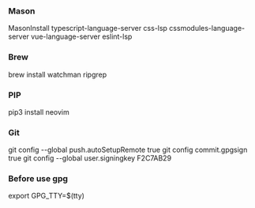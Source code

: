 ### Mason
MasonInstall typescript-language-server css-lsp cssmodules-language-server vue-language-server eslint-lsp

### Brew
brew install watchman ripgrep

### PIP
pip3 install neovim

### Git
git config --global push.autoSetupRemote true
git config commit.gpgsign true
git config --global user.signingkey F2C7AB29

### Before use gpg
export GPG_TTY=$(tty)
